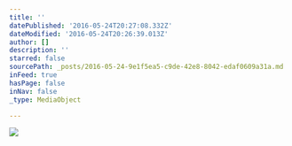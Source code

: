 ```yaml
---
title: ''
datePublished: '2016-05-24T20:27:08.332Z'
dateModified: '2016-05-24T20:26:39.013Z'
author: []
description: ''
starred: false
sourcePath: _posts/2016-05-24-9e1f5ea5-c9de-42e8-8042-edaf0609a31a.md
inFeed: true
hasPage: false
inNav: false
_type: MediaObject

---
```

![](https://the-grid-user-content.s3-us-west-2.amazonaws.com/22669c25-312b-4f12-9de0-b6cb75922504.jpg)